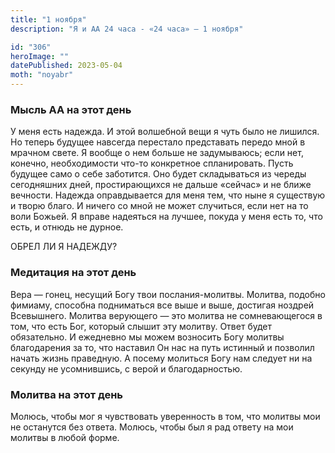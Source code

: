 ```yaml
---
title: "1 ноября"
description: "Я и АА 24 часа - «24 часа» — 1 ноября"

id: "306"
heroImage: ""
datePublished: 2023-05-04
moth: "noyabr"
---
```


### Мысль АА на этот день

У меня есть надежда. И этой волшебной вещи я чуть было не лишился. Но теперь
будущее навсегда перестало представать передо мной в мрачном свете. Я вообще о
нем больше не задумываюсь; если нет, конечно, необходимости что-то конкретное
спланировать. Пусть будущее само о себе заботится. Оно будет складываться из
череды сегодняшних дней, простирающихся не дальше «сейчас» и не ближе
вечности. Надежда оправдывается для меня тем, что ныне я существую и творю
благо. И ничего со мной не может случиться, если нет на то воли Божьей. Я
вправе надеяться на лучшее, покуда у меня есть то, что есть, и отнюдь не
дурное.

ОБРЕЛ ЛИ Я НАДЕЖДУ?

### Медитация на этот день

Вера — гонец, несущий Богу твои послания-молитвы. Молитва, подобно фимиаму,
способна подниматься все выше и выше, достигая ноздрей Всевышнего. Молитва
верующего — это молитва не сомневающегося в том, что есть Бог, который слышит
эту молитву. Ответ будет обязательно. И ежедневно мы можем возносить Богу
молитвы благодарения за то, что наставил Он нас на путь истинный и позволил
начать жизнь праведную. А посему молиться Богу нам следует ни на секунду не
усомнившись, с верой и благодарностью.

### Молитва на этот день

Молюсь, чтобы мог я чувствовать уверенность в том, что молитвы мои не
останутся без ответа. Молюсь, чтобы был я рад ответу на мои молитвы в любой
форме.
